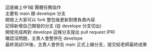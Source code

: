 這是線上中1組 團體任務協作  
主要有 main 跟 develope 分支  
開發上大家可以 fork 整包後更新對應負責內容  
記得新增自己開發的分支 (從 develope 分支切出)  
開發完成再對 develope 這條分支提出 pull request (PR)  
確認沒問題，主責人會整併在 develope  
最終測試OK後，主責人會併去 main 正式上線分支，提交給老師最終成果  
